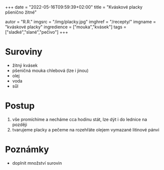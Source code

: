 +++
date = "2022-05-16T09:59:39+02:00"
title = "Kváskové placky pšenično žitné"

autor = "R.R."
imgsrc = "/img/placky.jpg"
imghref = "/recepty/"
imgname = "kváskové placky"
ingredience = ["mouka","kvásek"]
tags = ["sladké","slané","pečivo"]
+++

# Suroviny
- žitný kvásek
- pšeničná mouka chlebová (lze i jinou)
- olej
- voda
- sůl

# Postup
1. vše promíchíme a necháme cca hodinu stát, lze dýt i do lednice  na později
2. tvarujeme placky a pečeme na rozehřáte olejem vymazané litinové pánvi

# Poznámky
- doplnit množství surovin

<!--more-->